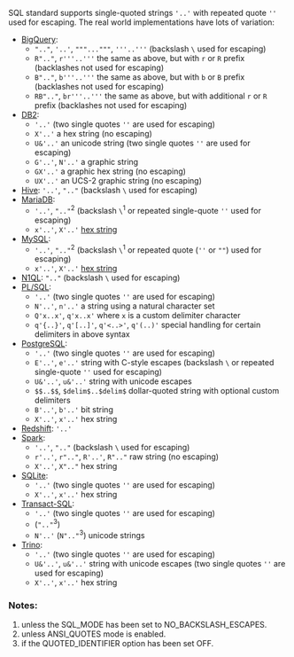 SQL standard supports single-quoted strings `'..'` with repeated quote `''` used for escaping.
The real world implementations have lots of variation:

- [BigQuery][]:
  - `".."`, `'..'`, `"""..."""`, `'''..'''` (backslash `\` used for escaping)
  - `R".."`, `r'''..'''` the same as above, but with `r` or `R` prefix (backlashes not used for escaping)
  - `B".."`, `b'''..'''` the same as above, but with `b` or `B` prefix (backlashes not used for escaping)
  - `RB".."`, `br'''..'''` the same as above, but with additional `r` or `R` prefix (backlashes not used for escaping)
- [DB2][]:
  - `'..'` (two single quotes `''` are used for escaping)
  - `X'..'` a hex string (no escaping)
  - `U&'..'` an unicode string (two single quotes `''` are used for escaping)
  - `G'..'`, `N'..'` a graphic string
  - `GX'..'` a graphic hex string (no escaping)
  - `UX'..'` an UCS-2 graphic string (no escaping)
- [Hive][]: `'..'`, `".."` (backslash `\` used for escaping)
- [MariaDB][]:
  - `'..'`, `".."`<sup>2</sup> (backslash `\`<sup>1</sup> or repeated single-quote `''` used for escaping)
  - `x'..'`, `X'..'` [hex string][mariadb-hex]
- [MySQL][]:
  - `'..'`, `".."`<sup>2</sup> (backslash `\`<sup>1</sup> or repeated quote (`''` or `""`) used for escaping)
  - `x'..'`, `X'..'` [hex string][mysql-hex]
- [N1QL][]: `".."` (backslash `\` used for escaping)
- [PL/SQL][]:
  - `'..'` (two single quotes `''` are used for escaping)
  - `N'..'`, `n'..'` a string using a natural character set
  - `Q'x..x'`, `q'x..x'` where `x` is a custom delimiter character
  - `q'{..}'`, `q'[..]'`, `q'<..>'`, `q'(..)'` special handling for certain delimiters in above syntax
- [PostgreSQL][]:
  - `'..'` (two single quotes `''` are used for escaping)
  - `E'..'`, `e'..'` string with C-style escapes (backslash `\` or repeated single-quote `''` used for escaping)
  - `U&'..'`, `u&'..'` string with unicode escapes
  - `$$..$$`, `$delim$..$delim$` dollar-quoted string with optional custom delimiters
  - `B'..'`, `b'..'` bit string
  - `X'..'`, `x'..'` hex string
- [Redshift][]: `'..'`
- [Spark][]:
  - `'..'`, `".."` (backslash `\` used for escaping)
  - `r'..'`, `r".."`, `R'..'`, `R".."` raw string (no escaping)
  - `X'..'`, `X".."` hex string
- [SQLite][]:
  - `'..'` (two single quotes `''` are used for escaping)
  - `X'..'`, `x'..'` hex string
- [Transact-SQL][]:
  - `'..'` (two single quotes `''` are used for escaping)
  - (`".."`<sup>3</sup>)
  - `N'..'` (`N".."`<sup>3</sup>) unicode strings
- [Trino][]:
  - `'..'` (two single quotes `''` are used for escaping)
  - `U&'..'`, `u&'..'` string with unicode escapes (two single quotes `''` are used for escaping)
  - `X'..'`, `x'..'` hex string

### Notes:

1. unless the SQL_MODE has been set to NO_BACKSLASH_ESCAPES.
2. unless ANSI_QUOTES mode is enabled.
3. if the QUOTED_IDENTIFIER option has been set OFF.

[bigquery]: https://cloud.google.com/bigquery/docs/reference/standard-sql/lexical#string_and_bytes_literals
[db2]: https://www.ibm.com/docs/en/db2/9.7?topic=elements-constants
[hive]: https://cwiki.apache.org/confluence/display/hive/languagemanual%20types#LanguageManualTypes-StringsstringStrings
[mariadb]: https://mariadb.com/kb/en/string-literals/
[mariadb-hex]: https://mariadb.com/kb/en/hexadecimal-literals/
[mysql]: https://dev.mysql.com/doc/refman/8.0/en/string-literals.html
[mysql-hex]: https://dev.mysql.com/doc/refman/8.0/en/hexadecimal-literals.html
[n1ql]: https://docs.couchbase.com/server/current/n1ql/n1ql-language-reference/literals.html#strings
[pl/sql]: https://docs.oracle.com/cd/B19306_01/server.102/b14200/sql_elements003.htm#i42617
[postgresql]: https://www.postgresql.org/docs/current/sql-syntax-lexical.html#SQL-SYNTAX-CONSTANTS
[redshift]: https://docs.aws.amazon.com/redshift/latest/dg/r_Examples_with_character_types.html
[spark]: https://spark.apache.org/docs/latest/sql-ref-literals.html#string-literal
[sqlite]: https://www.sqlite.org/lang_expr.html#literal_values_constants_
[transact-sql]: https://docs.microsoft.com/en-us/sql/t-sql/data-types/constants-transact-sql?view=sql-server-ver15
[trino]: https://github.com/trinodb/trino/blob/ca7dcaa873b9dd24185e9a69cecdd1dd8717694c/core/trino-parser/src/main/antlr4/io/trino/sql/parser/SqlBase.g4#L1146-L1159

